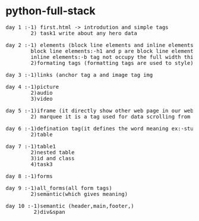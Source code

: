 # python-full-stack
<pre>
day 1 :-1) first.html -> introdution and simple tags
        2) task1 write about any hero data

day 2 :-1) elements (block line elements and inline elements)
        block line elements:-h1 and p are block line element it occupy full width
        inline elements:-b tag not occupy the full width this is inline element
        2)formating tags (formatting tags are used to style)

day 3 :-1)links (anchor tag a and image tag img

day 4 :-1)picture
        2)audio
        3)video

day 5 :-1)iframe (it directly show other web page in our web pade not only webpage youtube videos map location show in our web page )
        2) marquee it is a tag used for data scrolling from left to right or right to left
        
day 6 :-1)defination tag(it defines the word meaning ex:-student->dt mahesh->dd (this 2 tags in dl tag)) 
        2)table

day 7 :-1)table1
        2)nested table
        3)id and class
        4)task3

day 8 :-1)forms

day 9 :-1)all_forms(all form tags)
        2)semantic(which gives meaning)

day 10 :-1)semantic (header,main,footer,)
         2)div&span
</pre>